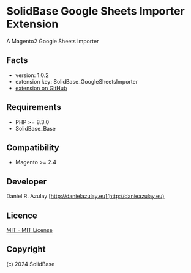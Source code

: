 SolidBase Google Sheets Importer Extension
=====================
A Magento2 Google Sheets Importer

Facts
-----
- version: 1.0.2
- extension key: SolidBase_GoogleSheetsImporter
- [extension on GitHub](https://github.com/drazulay/magento2-module-googlesheetseimporter)

Requirements
------------
- PHP >= 8.3.0
- SolidBase_Base

Compatibility
-------------
- Magento >= 2.4

Developer
---------
Daniel R. Azulay
[http://danielazulay.eu](http://danieazulay.eu)

Licence
-------
[MIT - MIT License](http://opensource.org/licenses/mit)

Copyright
---------
(c) 2024 SolidBase
